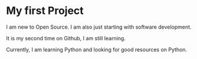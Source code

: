 # My first Project
 I am new to Open Source. I am also just starting with software development.

It is my second time on Github, I am still learning.

Currently, I am learning Python and looking for good resources on Python.
